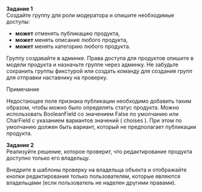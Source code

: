 **Задание 1**\
Создайте группу для роли модератора и опишите необходимые доступы:

- **может** отменять публикацию продукта,
- **может** менять описание любого продукта,
- **может** менять категорию любого продукта.

Группу создавайте в админке. Права доступа для продуктов опишите в модели продукта и назначьте группе через админку. Не забудьте сохранить группы фикстурой или создать команду для создания групп для отправки наставнику на проверку.

 
Примечание

Недостающее поле признака публикации необходимо добавить таким образом, чтобы можно было определять статус продукта. Можно использовать 
BooleanField
 со значением 
False
 по умолчанию или 
CharField
 с указанием вариантов значений (
choises
). При этом по умолчанию должен быть вариант, который не предполагает публикации продукта.

**Задание 2**\
Реализуйте решение, которое проверит, что редактирование продукта доступно только его владельцу.

Внедрите в шаблоны проверку на владельца объекта и отображайте кнопки редактирования только пользователям, которые являются владельцами (если пользователь не наделен другими правами).